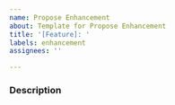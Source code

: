 ```yaml
---
name: Propose Enhancement
about: Template for Propose Enhancement
title: '[Feature]: '
labels: enhancement
assignees: ''

---
```

### Description
